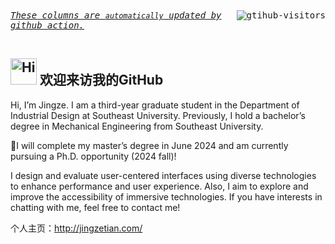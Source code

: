 <div>
    <kbd align="center" valign="center">
        <a href="https://github.com/JingzeTian">
            <img align="right" src="https://komarev.com/ghpvc/?username=Charmve&label=Visitors&color=red&style=flat&logo=github" alt="gtihub-visitors" />
        </a>
        <u><i>These columns are <code>automatically</code> updated by <a hrerf="https://github.com/features/actions">github action</a>.</i></u> &ensp;&emsp;&nbsp;&nbsp;&nbsp;&nbsp;&nbsp;&nbsp;&nbsp;&nbsp;&nbsp;&nbsp;&nbsp;&nbsp;&nbsp;&nbsp;&nbsp;&nbsp;&nbsp;&nbsp;&nbsp;&nbsp;&nbsp;&nbsp;&nbsp;&nbsp;&nbsp;&nbsp;&nbsp;&nbsp;&nbsp;&nbsp;&nbsp;&nbsp;&nbsp;&nbsp;&nbsp;&nbsp;&nbsp;&nbsp;&nbsp;&nbsp;&nbsp;&nbsp;&nbsp;&nbsp;&nbsp;&nbsp;
    </kbd>
</div>

<h2><img src="src/assert/hellokittydance.gif" alt="Hi" width="42" /> 欢迎来访我的GitHub </h2>

Hi, I’m Jingze. I am a third-year graduate student in the Department of Industrial Design at Southeast University. Previously, I hold a bachelor’s degree in Mechanical Engineering from Southeast University.

🚩I will complete my master’s degree in June 2024 and am currently pursuing a Ph.D. opportunity (2024 fall)!

I design and evaluate user-centered interfaces using diverse technologies to enhance performance and user experience. Also, I aim to explore and improve the accessibility of immersive technologies. If you have interests in chatting with me, feel free to contact me!

个人主页：http://jingzetian.com/
